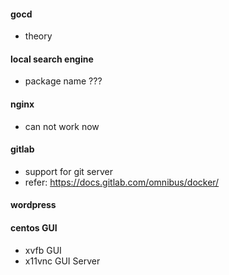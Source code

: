 #### gocd
- theory

#### local search engine
- package name ???

#### nginx
- can not work now

#### gitlab
- support for git server
- refer: https://docs.gitlab.com/omnibus/docker/

#### wordpress

#### centos GUI
- xvfb
    GUI
- x11vnc
    GUI Server
